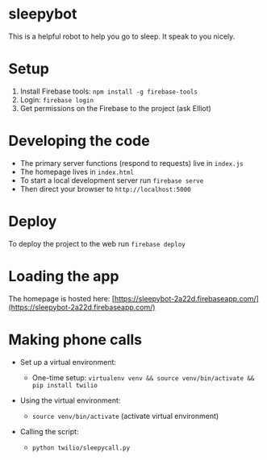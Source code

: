 # sleepybot

This is a helpful robot to help you go to sleep.  It speak to
you nicely.

# Setup

1. Install Firebase tools: `npm install -g firebase-tools`
2. Login: `firebase login`
2. Get permissions on the Firebase to the project (ask Elliot)

# Developing the code

- The primary server functions (respond to requests) live in `index.js`
- The homepage lives in `index.html`
- To start a local development server run `firebase serve`
- Then direct your browser to `http://localhost:5000`

# Deploy

To deploy the project to the web run `firebase deploy`

# Loading the app

The homepage is hosted here:
[https://sleepybot-2a22d.firebaseapp.com/](https://sleepybot-2a22d.firebaseapp.com/)

# Making phone calls

- Set up a virtual environment:
  - One-time setup: `virtualenv venv && source venv/bin/activate && pip install twilio`

- Using the virtual environment:
  - `source venv/bin/activate` (activate virtual environment)

- Calling the script:
  - `python twilio/sleepycall.py`

